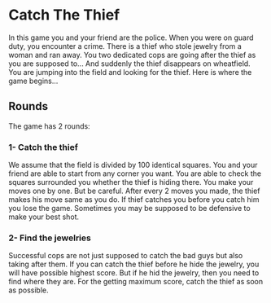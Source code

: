 # Catch The Thief
  In this game you and your friend are the police. When you were on guard duty, you encounter a crime. There is a thief who stole jewelry from a woman and ran away. You two dedicated cops are going after the thief as you are supposed to... And suddenly the thief disappears on wheatfield. You are jumping into the field and looking for the thief. Here is where the game begins...

## Rounds
The game has 2 rounds:

### 1- Catch the thief
 We assume that the field is divided by 100 identical squares. You and your friend are able to start from any corner you want. You are able to check the squares surrounded you whether the thief is hiding there. You make your moves one by one. But be careful. After every 2 moves you made, the thief makes his move same as you do. If thief catches you before you catch him you lose the game. Sometimes you may be supposed to be defensive to make your best shot.
 
 ### 2- Find the jewelries
 Successful cops are not just supposed to catch the bad guys but also taking after them. If you can catch the thief before he hide the jewelry, you will have possible highest score. But if he hid the jewelry, then you need to find where they are. For the getting maximum score, catch the thief as soon as possible.
